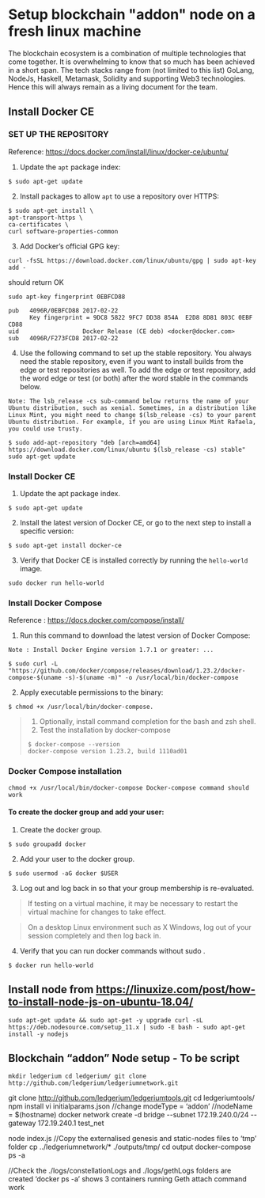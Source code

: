 # Setup blockchain "addon" node on a fresh linux machine

The blockchain ecosystem is a combination of multiple technologies that come together. It is overwhelming to know that so much has been achieved in a short span. The tech stacks range from (not limited to this list) GoLang, NodeJs, Haskell, Metamask, Solidity and supporting Web3 technologies. Hence this will always remain as a living document for the team.

## Install Docker CE 

### SET UP THE REPOSITORY 

Reference: https://docs.docker.com/install/linux/docker-ce/ubuntu/

1. Update the `apt` package index:
```
$ sudo apt-get update
```

2. Install packages to allow `apt` to use a repository over HTTPS:

```
$ sudo apt-get install \
apt-transport-https \
ca-certificates \
curl software-properties-common
```

3. Add Docker’s official GPG key: 
```
curl -fsSL https://download.docker.com/linux/ubuntu/gpg | sudo apt-key add - 
```
should return OK


```
sudo apt-key fingerprint 0EBFCD88 

pub   4096R/0EBFCD88 2017-02-22
      Key fingerprint = 9DC8 5822 9FC7 DD38 854A  E2D8 8D81 803C 0EBF CD88
uid                  Docker Release (CE deb) <docker@docker.com>
sub   4096R/F273FCD8 2017-02-22
```

4. Use the following command to set up the stable repository. You always need the stable repository, even if you want to install builds from the edge or test repositories as well. To add the edge or test repository, add the word edge or test (or both) after the word stable in the commands below.

```
Note: The lsb_release -cs sub-command below returns the name of your Ubuntu distribution, such as xenial. Sometimes, in a distribution like Linux Mint, you might need to change $(lsb_release -cs) to your parent Ubuntu distribution. For example, if you are using Linux Mint Rafaela, you could use trusty.
```

```
$ sudo add-apt-repository "deb [arch=amd64] https://download.docker.com/linux/ubuntu $(lsb_release -cs) stable" sudo apt-get update
```

### Install Docker CE

1. Update the apt package index.

```
$ sudo apt-get update
```

2. Install the latest version of Docker CE, or go to the next step to install a specific version:
```
$ sudo apt-get install docker-ce
```

3. Verify that Docker CE is installed correctly by running the `hello-world` image.
```
sudo docker run hello-world
```

### Install Docker Compose 

Reference : https://docs.docker.com/compose/install/ 

1. Run this command to download the latest version of Docker Compose:
```
Note : Install Docker Engine version 1.7.1 or greater: ... 
```
```
$ sudo curl -L "https://github.com/docker/compose/releases/download/1.23.2/docker-compose-$(uname -s)-$(uname -m)" -o /usr/local/bin/docker-compose
```

2. Apply executable permissions to the binary: 
```
$ chmod +x /usr/local/bin/docker-compose. 
```
> 1. Optionally, install command completion for the bash and zsh shell. 
> 2. Test the installation by docker-compose
> ```    
> $ docker-compose --version
> docker-compose version 1.23.2, build 1110ad01
> ``` 

### Docker Compose installation
```
chmod +x /usr/local/bin/docker-compose Docker-compose command should work
```

#### To create the docker group and add your user: 

1. Create the docker group. 
```
$ sudo groupadd docker
```

2. Add your user to the docker group. 

```
$ sudo usermod -aG docker $USER
```

3.  Log out and log back in so that your group membership is re-evaluated.

> If testing on a virtual machine, it may be necessary to restart the virtual machine for changes to take effect.

> On a desktop Linux environment such as X Windows, log out of your session completely and then log back in.

4. Verify that you can run docker commands without sudo .
```
$ docker run hello-world
```

## Install node from https://linuxize.com/post/how-to-install-node-js-on-ubuntu-18.04/

```
sudo apt-get update && sudo apt-get -y upgrade curl -sL https://deb.nodesource.com/setup_11.x | sudo -E bash - sudo apt-get install -y nodejs
```

## Blockchain “addon” Node setup - To be script

```
mkdir ledgerium cd ledgerium/ git clone http://github.com/ledgerium/ledgeriumnetwork.git
```

git clone http://github.com/ledgerium/ledgeriumtools.git cd ledgeriumtools/ npm install vi initialparams.json //change modeType = ‘addon’ //nodeName = $(hostname) docker network create -d bridge --subnet 172.19.240.0/24 --gateway 172.19.240.1 test_net

node index.js //Copy the externalised genesis and static-nodes files to ‘tmp’ folder cp ../ledgeriumnetwork/* ./outputs/tmp/ cd output docker-compose ps -a

//Check the ./logs/constellationLogs and ./logs/gethLogs folders are created ‘docker ps -a’ shows 3 containers running Geth attach command work
